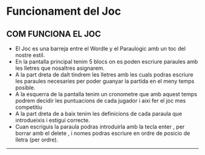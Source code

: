 #  Funcionament del Joc
## COM FUNCIONA EL JOC

- El Joc es una barreja entre el Wordle y el Paraulogic amb un toc del nostre estil.
- En la pantalla principal tenim 5 blocs on es poden escriure paraules amb les lletres que nosaltres asignarem.
- A la part dreta de dalt tindrem les lletres amb les cuals podras escriure les paraules necesaries per poder guanyar la partida en el meny temps posible.
- A la esquerra de la pantalla tenim un cronometre que amb aquest temps podrem decidir les puntuacions de cada jugador i aixi fer el joc mes competitiu
- A la part dreta de a baix tenim les definicions de cada paraula que introdueixis i estigui correcte.
- Cuan escriguis la paraula podras introduirla amb la tecla enter , per borrar amb el delete , i nomes podras escriure en ordre de posicio de lletra (per ordre).

***



